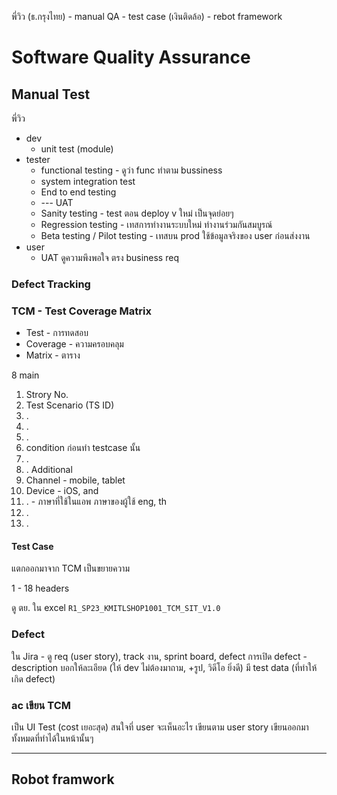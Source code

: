 
พี่วิว (ธ.กรุงไทย) - manual QA - test case
(เงินติดล้อ) - rebot framework

# Software Quality Assurance

## Manual Test
พี่วิว

- dev
	- unit test (module)
- tester
	- functional testing - ดูว่า func ทำตาม bussiness
	- system integration test
	- End to end testing
	- --- UAT
	- Sanity testing - test ตอน deploy v ใหม่ เป็นจุดย่อยๆ
	- Regression testing - เทสการทำงานระบบใหม่ ทำงานร่วมกันสมบูรณ์
	- Beta testing / Pilot testing - เทสบน prod ใช้ข้อมูลจริงของ user ก่อนส่งงาน
- user
	- UAT ดูความพึงพอใจ ตรง business req

### Defect Tracking


### TCM - Test Coverage Matrix

- Test - การทดสอบ
- Coverage - ความครอบคลุม
- Matrix - ตาราง

8 main 
1. Strory No.
2. Test Scenario (TS ID)
3. .
4. .
5. .
6. condition ก่อนทำ testcase นั้น
7. .
8. .
Additional
1. Channel - mobile, tablet
2. Device - iOS, and
3. . - ภาษาที่ใช้ในแอพ ภาษาของผู้ใช้ eng, th
4. .
5. .

#### Test Case
แตกออกมาจาก TCM เป็นขยายความ

1 - 18 headers

ดู ตย. ใน excel `R1_SP23_KMITLSHOP1001_TCM_SIT_V1.0`

### Defect
ใน Jira - ดู req (user story), track งาน, sprint board, defect
การเปิด defect - description บอกให้ละเอียด (ให้ dev ไม่ต้องมาถาม, +รูป, วิดีโอ ยิ่งดี) มี test data (ที่ทำให้เกิด defect)

### ac เขียน TCM
เป็น UI Test (cost เยอะสุด) สนใจที่ user จะเห็นอะไร
เขียนตาม user story เขียนออกมาทั้งหมดที่ทำได้ในหน้านั้นๆ

---

## Robot framwork


